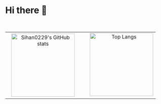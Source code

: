 # Hi there 👋

<table style="width: 100%;">
  <tr>
    <td style="width: 50%; text-align: center;">
      <img src="https://github-readme-stats.vercel.app/api?username=Sihan0229&show_icons=true&count_private=true&include_all_commits=true&hide=contribs,prs&bg_color=EFFBF8&title_color=30A14E&text_color=30A14E&icon_color=30A14E" alt="Sihan0229's GitHub stats" style="height: 200px;">
    </td>
    <td style="width: 50%; text-align: center;">    
      <img src="https://github-readme-stats.vercel.app/api/top-langs/?username=Sihan0229&layout=compact&bg_color=EFFBF8&title_color=30A14E" alt="Top Langs" style="height: 200px;">
    </td>  
  </tr>
</table>           
